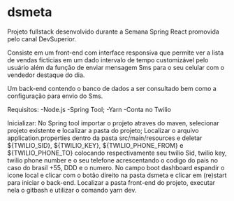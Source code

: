 # dsmeta
Projeto fullstack desenvolvido durante a Semana Spring React promovida pelo canal DevSuperior.

Consiste em um front-end com interface responsiva que permite ver a lista de vendas ficticias em um dado intervalo de tempo customizável pelo usuário além da 
função de enviar mensagem Sms para o seu celular com o vendedor destaque do dia.

Um back-end contendo o banco de dados a ser consultado bem como a configuração para envio do Sms.

Requisitos: 
  -Node.js
  -Spring Tool;
  -Yarn
  -Conta no Twilio
  
 Inicializar:
    No Spring tool importar o projeto atraves do maven, selecionar projeto existente e localizar a pasta do projeto;
    Localizar o arquivo application.properties dentro da pasta src/main/resources e deletar ${TWILIO_SID}, ${TWILIO_KEY}, ${TWILIO_PHONE_FROM} e ${TWILIO_PHONE_TO}
  colocando respectivamente seu twilio Sid, twilio key, twilio phone number e o seu telefone acrescentando o codigo do pais no caso do brasil +55, DDD e o numero.
    No campo boot dashboard espandir o icone local e clicar com o botão direito na pasta dsmeta e clicar em (re)start para iniciar o back-end.
    Localizar a pasta front-end do projeto, executar nela o gitbash e utilizar o comando yarn dev.
    
